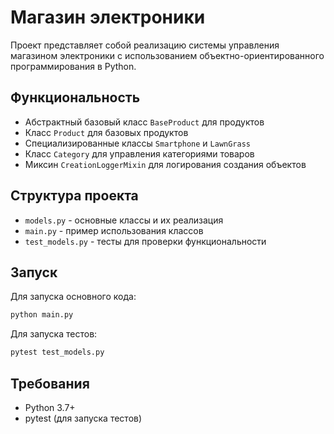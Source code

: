 # Магазин электроники

Проект представляет собой реализацию системы управления магазином электроники с использованием объектно-ориентированного программирования в Python.

## Функциональность

- Абстрактный базовый класс `BaseProduct` для продуктов
- Класс `Product` для базовых продуктов
- Специализированные классы `Smartphone` и `LawnGrass`
- Класс `Category` для управления категориями товаров
- Миксин `CreationLoggerMixin` для логирования создания объектов

## Структура проекта

- `models.py` - основные классы и их реализация
- `main.py` - пример использования классов
- `test_models.py` - тесты для проверки функциональности

## Запуск

Для запуска основного кода:
```bash
python main.py
```

Для запуска тестов:
```bash
pytest test_models.py
```

## Требования

- Python 3.7+
- pytest (для запуска тестов) 